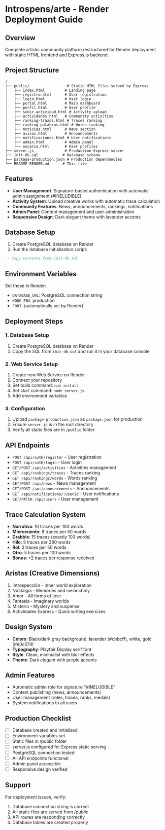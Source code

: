 # Introspens/arte - Render Deployment Guide

## Overview
Complete artistic community platform restructured for Render deployment with static HTML frontend and Express.js backend.

## Project Structure
```
/
├── public/                 # Static HTML files served by Express
│   ├── index.html         # Landing page
│   ├── registro.html      # User registration
│   ├── login.html         # User login
│   ├── portal.html        # Main dashboard
│   ├── perfil.html        # User profile
│   ├── subir-actividad.html # Activity upload
│   ├── actividades.html   # Community activities
│   ├── ranking-trazos.html # Traces ranking
│   ├── ranking-palabras.html # Words ranking
│   ├── noticias.html      # News section
│   ├── avisos.html        # Announcements
│   ├── notificaciones.html # User notifications
│   ├── admin.html         # Admin panel
│   └── usuario.html       # User profiles
├── server.js              # Production Express server
├── init-db.sql           # Database schema
├── package-production.json # Production dependencies
└── README-RENDER.md      # This file
```

## Features
- **User Management**: Signature-based authentication with automatic admin assignment (#INELUDIBLE)
- **Activity System**: Upload creative works with automatic trace calculation
- **Community Features**: News, announcements, rankings, notifications
- **Admin Panel**: Content management and user administration
- **Responsive Design**: Dark elegant theme with lavender accents

## Database Setup
1. Create PostgreSQL database on Render
2. Run the database initialization script:
```sql
-- Copy contents from init-db.sql
```

## Environment Variables
Set these in Render:
- `DATABASE_URL`: PostgreSQL connection string
- `NODE_ENV`: production
- `PORT`: (automatically set by Render)

## Deployment Steps

### 1. Database Setup
1. Create PostgreSQL database on Render
2. Copy the SQL from `init-db.sql` and run it in your database console

### 2. Web Service Setup
1. Create new Web Service on Render
2. Connect your repository
3. Set build command: `npm install`
4. Set start command: `node server.js`
5. Add environment variables

### 3. Configuration
1. Upload `package-production.json` as `package.json` for production
2. Ensure `server.js` is in the root directory
3. Verify all static files are in `/public` folder

## API Endpoints
- `POST /api/auth/register` - User registration
- `POST /api/auth/login` - User login
- `GET/POST /api/activities` - Activities management
- `GET /api/rankings/traces` - Traces ranking
- `GET /api/rankings/words` - Words ranking
- `GET/POST /api/news` - News management
- `GET/POST /api/announcements` - Announcements
- `GET /api/notifications/:userId` - User notifications
- `GET/PATCH /api/users` - User management

## Trace Calculation System
- **Narrativa**: 10 traces per 100 words
- **Microcuento**: 8 traces per 50 words
- **Drabble**: 15 traces (exactly 100 words)
- **Hilo**: 5 traces per 280 words
- **Rol**: 3 traces per 50 words
- **Otro**: 5 traces per 100 words
- **Bonus**: +2 traces per response received

## Aristas (Creative Dimensions)
1. Introspección - Inner world exploration
2. Nostalgia - Memories and melancholy
3. Amor - All forms of love
4. Fantasía - Imaginary worlds
5. Misterio - Mystery and suspense
6. Actividades Express - Quick writing exercises

## Design System
- **Colors**: Black/dark gray background, lavender (#cbbcff), white, gold (#e0c074)
- **Typography**: Playfair Display serif font
- **Style**: Clean, minimalist with blur effects
- **Theme**: Dark elegant with purple accents

## Admin Features
- Automatic admin role for signature "#INELUDIBLE"
- Content publishing (news, announcements)
- User management (roles, traces, ranks, medals)
- System notifications to all users

## Production Checklist
- [ ] Database created and initialized
- [ ] Environment variables set
- [ ] Static files in /public folder
- [ ] server.js configured for Express static serving
- [ ] PostgreSQL connection tested
- [ ] All API endpoints functional
- [ ] Admin panel accessible
- [ ] Responsive design verified

## Support
For deployment issues, verify:
1. Database connection string is correct
2. All static files are served from /public
3. API routes are responding correctly
4. Database tables are created properly